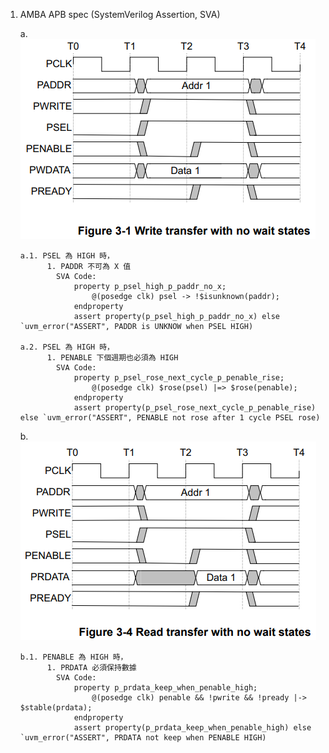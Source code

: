 1.  AMBA APB spec (SystemVerilog Assertion, SVA)

    a. ![alt text](image.png)

        a.1. PSEL 為 HIGH 時，
              1. PADDR 不可為 X 值
                SVA Code:
                    property p_psel_high_p_paddr_no_x;
                        @(posedge clk) psel -> !$isunknown(paddr);
                    endproperty
                    assert property(p_psel_high_p_paddr_no_x) else `uvm_error("ASSERT", PADDR is UNKNOW when PSEL HIGH)

        a.2. PSEL 為 HIGH 時，
              1. PENABLE 下個週期也必須為 HIGH
                SVA Code:
                    property p_psel_rose_next_cycle_p_penable_rise;
                        @(posedge clk) $rose(psel) |=> $rose(penable);
                    endproperty
                    assert property(p_psel_rose_next_cycle_p_penable_rise) else `uvm_error("ASSERT", PENABLE not rose after 1 cycle PSEL rose)

    b. ![alt text](image-1.png)

        b.1. PENABLE 為 HIGH 時，
              1. PRDATA 必須保持數據
                SVA Code:
                    property p_prdata_keep_when_penable_high;
                        @(posedge clk) penable && !pwrite && !pready |-> $stable(prdata);
                    endproperty
                    assert property(p_prdata_keep_when_penable_high) else `uvm_error("ASSERT", PRDATA not keep when PENABLE HIGH)
